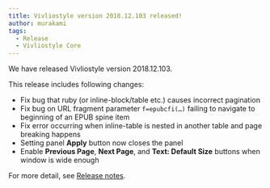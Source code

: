 ```yaml
---
title: Vivliostyle version 2018.12.103 released!
author: murakami
tags:
  - Release
  - Vivliostyle Core
---
```


We have released Vivliostyle version 2018.12.103.

This release includes following changes:

- Fix bug that ruby (or inline-block/table etc.) causes incorrect pagination
- Fix bug on URL fragment parameter `f=epubcfi(…)` failing to navigate to beginning of an EPUB spine item
- Fix error occurring when inline-table is nested in another table and page breaking happens
- Setting panel **Apply** button now closes the panel
- Enable **Previous Page**, **Next Page**, and **Text: Default Size** buttons when window is wide enough

For more detail, see [Release notes](https://github.com/vivliostyle/vivliostyle.js/releases).
